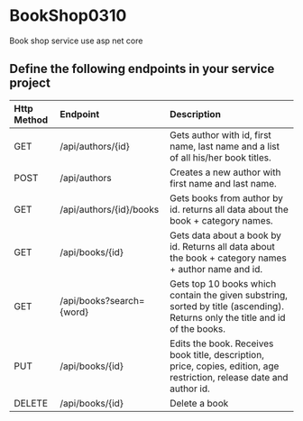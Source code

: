 # BookShop0310
Book shop service use asp net core

## Define the following endpoints in your service project
| Http Method | Endpoint | Description |
| :---        |    :----   |          :--- |
| GET     | /api/authors/{id}| Gets author with id, first name, last name and a list of all his/her book titles.  |
| POST     | /api/authors| Creates a new author with first name and last name.  |
| GET     | /api/authors/{id}/books| Gets books from author by id. returns all data about the book + category names.  |
| GET     | /api/books/{id}| Gets data about a book by id. Returns all data about the book + category names + author name and id.  |
| GET     | /api/books?search={word}| Gets top 10 books which contain the given substring, sorted by title (ascending). Returns only the title and id of the books.  |
| PUT     | /api/books/{id}| Edits the book. Receives book title, description, price, copies, edition, age restriction, release date and author id.  |
| DELETE     | /api/books/{id}| Delete a book  |

